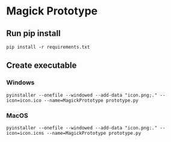 # Magick Prototype

## Run pip install

```pip install -r requirements.txt```

## Create executable

### Windows

```pyinstaller --onefile --windowed --add-data "icon.png;." --icon=icon.ico --name=MagickPrototype prototype.py```

### MacOS

```pyinstaller --onefile --windowed --add-data "icon.png:." --icon=icon.icns --name=MagickPrototype prototype.py```